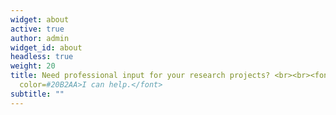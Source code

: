 ```yaml
---
widget: about
active: true
author: admin
widget_id: about
headless: true
weight: 20
title: Need professional input for your research projects? <br><br><font
  color=#20B2AA>I can help.</font>
subtitle: ""
---
```


